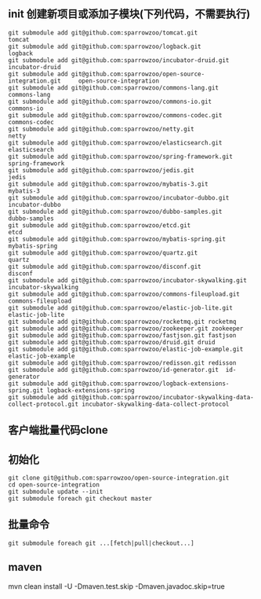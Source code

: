 init 创建新项目或添加子模块(下列代码，不需要执行)
------------------------------------------------
    git submodule add git@github.com:sparrowzoo/tomcat.git                      tomcat
	git submodule add git@github.com:sparrowzoo/logback.git                     logback
	git submodule add git@github.com:sparrowzoo/incubator-druid.git             incubator-druid
	git submodule add git@github.com:sparrowzoo/open-source-integration.git     open-source-integration
	git submodule add git@github.com:sparrowzoo/commons-lang.git                commons-lang
	git submodule add git@github.com:sparrowzoo/commons-io.git                  commons-io
    git submodule add git@github.com:sparrowzoo/commons-codec.git               commons-codec
	git submodule add git@github.com:sparrowzoo/netty.git                       netty
	git submodule add git@github.com:sparrowzoo/elasticsearch.git               elasticsearch
	git submodule add git@github.com:sparrowzoo/spring-framework.git            spring-framework
	git submodule add git@github.com:sparrowzoo/jedis.git                       jedis
	git submodule add git@github.com:sparrowzoo/mybatis-3.git                   mybatis-3
	git submodule add git@github.com:sparrowzoo/incubator-dubbo.git             incubator-dubbo
	git submodule add git@github.com:sparrowzoo/dubbo-samples.git               dubbo-samples
	git submodule add git@github.com:sparrowzoo/etcd.git                        etcd
	git submodule add git@github.com:sparrowzoo/mybatis-spring.git              mybatis-spring
    git submodule add git@github.com:sparrowzoo/quartz.git                      quartz
    git submodule add git@github.com:sparrowzoo/disconf.git                     disconf
    git submodule add git@github.com:sparrowzoo/incubator-skywalking.git        incubator-skywalking
    git submodule add git@github.com:sparrowzoo/commons-fileupload.git commons-fileupload
    git submodule add git@github.com:sparrowzoo/elastic-job-lite.git elastic-job-lite
    git submodule add git@github.com:sparrowzoo/rocketmq.git rocketmq
    git submodule add git@github.com:sparrowzoo/zookeeper.git zookeeper
    git submodule add git@github.com:sparrowzoo/fastjson.git fastjson
    git submodule add git@github.com:sparrowzoo/druid.git druid
    git submodule add git@github.com:sparrowzoo/elastic-job-example.git elastic-job-example
    git submodule add git@github.com:sparrowzoo/redisson.git redisson
    git submodule add git@github.com:sparrowzoo/id-generator.git  id-generator
    git submodule add git@github.com:sparrowzoo/logback-extensions-spring.git logback-extensions-spring
    git submodule add git@github.com:sparrowzoo/incubator-skywalking-data-collect-protocol.git incubator-skywalking-data-collect-protocol
    
            	
客户端批量代码clone
---

初始化 
---

	git clone git@github.com:sparrowzoo/open-source-integration.git
	cd open-source-integration
	git submodule update --init
	git submodule foreach git checkout master
	
批量命令
----

	git submodule foreach git ...[fetch|pull|checkout...]


maven
---
mvn clean install -U -Dmaven.test.skip  -Dmaven.javadoc.skip=true